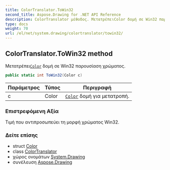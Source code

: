 ```yaml
---
title: ColorTranslator.ToWin32
second_title: Aspose.Drawing for .NET API Reference
description: ColorTranslator μέθοδος. ΜετατρέπειColor δομή σε Win32 παρουσίαση χρώματος.
type: docs
weight: 70
url: /el/net/system.drawing/colortranslator/towin32/
---
```

## ColorTranslator.ToWin32 method

Μετατρέπει[`Color`](../../color/) δομή σε Win32 παρουσίαση χρώματος.

```csharp
public static int ToWin32(Color c)
```

| Παράμετρος | Τύπος | Περιγραφή |
| --- | --- | --- |
| c | Color | [`Color`](../../color/) δομή για μετατροπή. |

### Επιστρεφόμενη Αξία

Τιμή που αντιπροσωπεύει τη μορφή χρώματος Win32.

### Δείτε επίσης

* struct [Color](../../color/)
* class [ColorTranslator](../)
* χώρος ονομάτων [System.Drawing](../../colortranslator/)
* συνέλευση [Aspose.Drawing](../../../)


